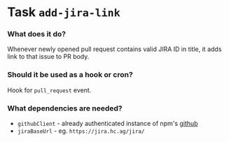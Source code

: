 # Task `add-jira-link`

### What does it do?

Whenever newly opened pull request contains valid JIRA ID in title, it adds link to that issue to PR body.

### Should it be used as a hook or cron?

Hook for `pull_request` event.

### What dependencies are needed?

* `githubClient` - already authenticated instance of npm's [github](https://www.npmjs.com/package/github)
* `jiraBaseUrl` - eg. `https://jira.hc.ag/jira/`
